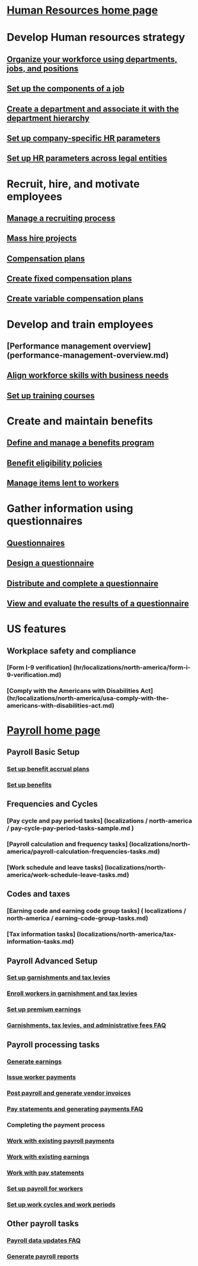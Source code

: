 # [Human Resources home page](human-resources-landing.md)
# Develop Human resources strategy
## [Organize your workforce using departments, jobs, and positions](departments-jobs-positions.md)
## [Set up the components of a job](creating-a-job.md)
## [Create a department and associate it with the department hierarchy](create-department-add-department-hierarchy.md)
## [Set up company-specific HR parameters](set-up-company-specific-hr-parameters.md)
## [Set up HR parameters across legal entities](set-up-hr-parameters-across-legal-entities.md)
# Recruit, hire, and motivate employees
## [Manage a recruiting process](manage-recruiting-process.md)
## [Mass hire projects](mass-hire-projects.md)
## [Compensation plans](compensation-plans.md)
## [Create fixed compensation plans](create-fixed-compensation-plans.md)
## [Create variable compensation plans](create-variable-compensation-plans.md)
# Develop and train employees
## [Performance management overview] (performance-management-overview.md)
## [Align workforce skills with business needs](skills.md)
## [Set up training courses](courses.md)
# Create and maintain benefits
## [Define and manage a benefits program](manage-benefit-program.md)
## [Benefit eligibility policies](benefit-eligibility-policies.md)
## [Manage items lent to workers](loan-items.md)
# Gather information using questionnaires
## [Questionnaires](questionnaire\questionnaires.md)
## [Design a questionnaire](questionnaire\design-questionnaires.md)
## [Distribute and complete a questionnaire](questionnaire\distribute-questionnaires.md)
## [View and evaluate the results of a questionnaire](questionnaire\evaluate-questionnaire-results.md)
# US features
## Workplace safety and compliance
### [Form I-9 verification] (hr/localizations/north-america/form-i-9-verification.md)
### [Comply with the Americans with Disabilities Act] (hr/localizations/north-america/usa-comply-with-the-americans-with-disabilities-act.md)
# [Payroll home page](localizations\north-america\payroll.md)
## Payroll Basic Setup
### [Set up benefit accrual plans ](localizations\north-america\benefit-accrual-plan-tasks.md)
### [Set up benefits](localizations\north-america\benefit-set-up-tasks.md)
## Frequencies and Cycles
### [Pay cycle and pay period tasks] (localizations / north-america / pay-cycle-pay-period-tasks-sample.md )
### [Payroll calculation and frequency tasks] (localizations/north-america/payroll-calculation-frequencies-tasks.md)
### [Work schedule and leave tasks] (localizations/north-america/work-schedule-leave-tasks.md)
## Codes and taxes
### [Earning code and earning code group tasks] ( localizations / north-america / earning-code-group-tasks.md)
### [Tax information tasks] (localizations/north-america/tax-information-tasks.md)
## Payroll Advanced Setup
### [Set up garnishments and tax levies](localizations\north-america\garnishment-tax-levy-set-up-tasks.md)
### [Enroll workers in garnishment and tax levies](localizations\north-america\garnishment-tax-levy-enrollment-tasks.md)
### [Set up premium earnings ](localizations\north-america\premium-earning-setup-tasks.md)
### [Garnishments, tax levies, and administrative fees FAQ](localizations\north-america\garnishment-tax-levy-administrative-fees.md)
## Payroll processing tasks
### [Generate earnings](localizations\north-america\generate-earnings.md)
### [Issue worker payments](localizations\north-america\issue-worker-payments.md)
### [Post payroll and generate vendor invoices](localizations\north-america\post-payroll-generate-vendor-invoices.md)
### [Pay statements and generating payments FAQ](localizations\north-america\pay-statements-payment-generation-process.md)
### Completing the payment process
### [Work with existing payroll payments](localizations\north-america\existing-payroll-payments.md)
### [Work with existing earnings](localizations\north-america\existing-earnings.md)
### [Work with pay statements](localizations\north-america\pay-statements.md)
### [Set up payroll for workers](localizations\north-america\worker-position-payroll-tasks.md)
### [Set up work cycles and work periods](localizations\north-america\work-cycle-work-period-tasks.md)
## Other payroll tasks
### [Payroll data updates FAQ](localizations\north-america\payroll-data-updates.md)
### [Generate payroll reports](localizations\north-america\generate-payroll-reports.md)
